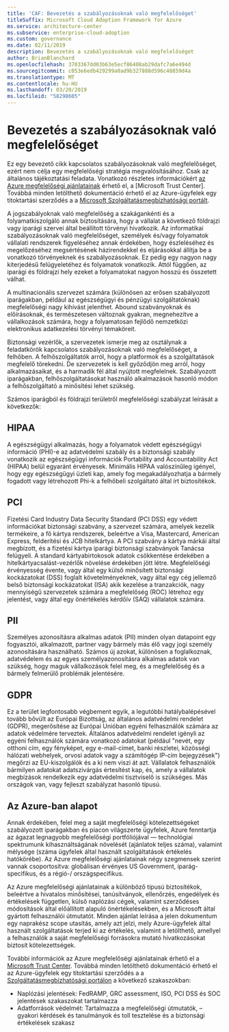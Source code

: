 ```yaml
---
title: 'CAF: Bevezetés a szabályozásoknak való megfelelőséget'
titleSuffix: Microsoft Cloud Adoption Framework for Azure
ms.service: architecture-center
ms.subservice: enterprise-cloud-adoption
ms.custom: governance
ms.date: 02/11/2019
description: Bevezetés a szabályozásoknak való megfelelőséget
author: BrianBlanchard
ms.openlocfilehash: 3703367dd03b63e5ecf86408ab29dafc7a6e494d
ms.sourcegitcommit: c053e6edb429299a0ad9b327888d596c48859d4a
ms.translationtype: MT
ms.contentlocale: hu-HU
ms.lasthandoff: 03/20/2019
ms.locfileid: "58298605"
---
```

# <a name="introduction-to-regulatory-compliance"></a>Bevezetés a szabályozásoknak való megfelelőséget

Ez egy bevezető cikk kapcsolatos szabályozásoknak való megfelelőséget, ezért nem célja egy megfelelőségi stratégia megvalósításához. Csak az általános tájékoztatási feladata. Vonatkozó részletes információkért [az Azure megfelelőségi ajánlatainak](https://aka.ms/allcompliance) érhető el, a [Microsoft Trust Center]. Továbbá minden letölthető dokumentáció érhető el az Azure-ügyfelek egy titoktartási szerződés a a [Microsoft Szolgáltatásmegbízhatósági portált](https://servicetrust.microsoft.com/).

A jogszabályoknak való megfelelőség a szakágankénti és a folyamatkiszolgáló annak biztosítására, hogy a vállalat a következő földrajzi vagy iparági szervei által beállított törvényi hivatkozik. Az informatikai szabályozásoknak való megfelelőséget, személyek és/vagy folyamatok vállalati rendszerek figyeléséhez annak érdekében, hogy észleléséhez és megelőzéséhez megsértésének házirendekkel és eljárásokkal állítja be a vonatkozó törvényeknek és szabályozásoknak. Ez pedig egy nagyon nagy kiterjedésű felügyeletéhez és folyamatok vonatkozik. Attól függően, az iparági és földrajzi hely ezeket a folyamatokat nagyon hosszú és összetett válhat.

A multinacionális szervezet számára (különösen az erősen szabályozott iparágakban, például az egészségügyi és pénzügyi szolgáltatóknak) megfelelőségi nagy kihívást jelenthet. Abound szabványoknak és előírásoknak, és természetesen változnak gyakran, megnehezítve a vállalkozások számára, hogy a folyamatosan fejlődő nemzetközi elektronikus adatkezelési törvényi témaköreit.

Biztonsági vezérlők, a szervezetek ismerje meg az osztálynak a feladatkörök kapcsolatos szabályozásoknak való megfelelőséget, a felhőben. A felhőszolgáltatók arról, hogy a platformok és a szolgáltatások megfelelő törekedni. De szervezetek is kell győződjön meg arról, hogy alkalmazásaikat, és a harmadik fél által nyújtott megfelelnek. Szabályozott iparágakban, felhőszolgáltatásokat használó alkalmazások hasonló módon a felhőszolgáltató a minősítési lehet szükség.

Számos iparágból és földrajzi területről megfelelőségi szabályzat leírását a következők:

## <a name="hipaa"></a>HIPAA

A egészségügyi alkalmazás, hogy a folyamatok védett egészségügyi információ (PHI)-e az adatvédelmi szabály és a biztonsági szabály vonatkozik az egészségügyi információk Portability and Accountability Act (HIPAA) belül egyaránt érvényesek. Minimális HIPAA valószínűleg igényel, hogy egy egészségügyi üzleti kap, amely fog megakadályozhatja a bármely fogadott vagy létrehozott Phi-k a felhőbeli szolgáltató által írt biztosítékok.

## <a name="pci"></a>PCI

Fizetési Card Industry Data Security Standard (PCI DSS) egy védett információkat biztonsági szabvány, a szervezet számára, amelyek kezelik termékeire, a fő kártya rendszerek, beleértve a Visa, Mastercard, American Express, felderítési és JCB hitelkártya. A PCI szabvány a kártya márkái által megbízott, és a fizetési kártya iparági biztonsági szabványok Tanácsa felügyeli. A standard kártyabirtokosok adatok csökkentése érdekében a hitelkártyacsalást-vezérlők növelése érdekében jött létre. Megfelelőségi érvényesség évente, vagy által egy külső minősített biztonsági kockázatokat (DSS) foglalt követelményeknek, vagy által egy cég jellemző belső biztonsági kockázatokat (ISA) akik kezelése a tranzakciók, nagy mennyiségű szervezetek számára a megfelelőség (ROC) létrehoz egy jelentést, vagy által egy önértékelés kérdőív (SAQ) vállalatok számára.

## <a name="pii"></a>PII

Személyes azonosításra alkalmas adatok (PII) minden olyan datapoint egy fogyasztói, alkalmazott, partner vagy bármely más élő vagy jogi személy azonosítására használható. Számos új azokat, különösen a foglalkoznak, adatvédelem és az egyes személyazonosításra alkalmas adatok van szükség, hogy maguk vállalkozások felel meg, és a megfelelőség és a bármely felmerülő problémák jelentésére.

## <a name="gdpr"></a>GDPR

Ez a terület legfontosabb végbement egyik, a legutóbbi hatálybalépésével tovább bővült az Európai Bizottság, az általános adatvédelmi rendelet (GDPR), megerősítése az Európai Unióban egyéni felhasználók számára az adatok védelmére terveztek. Általános adatvédelmi rendelet igényli az egyéni felhasználók számára vonatkozó adatokat (például "nevét, egy otthoni cím, egy fényképet, egy e-mail-címet, banki részletei, közösségi hálózati webhelyek, orvosi adatok vagy a számítógép IP-cím bejegyzések") megőrzi az EU-kiszolgálók és a ki nem viszi át azt. Vállalatok felhasználók bármilyen adatokat adatszivárgás értesítést kap, és, amely a vállalatok megbízások rendelkezik egy adatvédelmi tisztviselő is szükséges. Más országok van, vagy fejleszt szabályzat hasonló típusú.

## <a name="compliant-foundation-in-azure"></a>Az Azure-ban alapot

Annak érdekében, felel meg a saját megfelelőségi kötelezettségeket szabályozott iparágakban és piacon világszerte ügyfelek, Azure fenntartja az ágazat legnagyobb megfelelőségi portfóliójával &mdash; technológiai spektrumunk kihasználtságának növelését (ajánlatok teljes száma), valamint mélysége (száma ügyfelek által használt szolgáltatások értékelés hatókörébe). Az Azure megfelelőségi ajánlatainak négy szegmensek szerint vannak csoportosítva: globálisan érvényes US Government, iparág-specifikus, és a régió-/ országspecifikus.

Az Azure megfelelőségi ajánlatainak a különböző típusú biztosítékok, beleértve a hivatalos minősítései, tanúsítványok, ellenőrzés, engedélyek és értékelések független, külső naplózási cégek, valamint szerződéses módosítások által előállított alapuló önértékelésekben, és a Microsoft által gyártott felhasználói útmutatót. Minden ajánlat leírása a jelen dokumentum egy naprakész scope utasítás, amely azt jelzi, mely Azure-ügyfelek által használt szolgáltatások terjed ki az értékelés, valamint a letölthető, amellyel a felhasználók a saját megfelelőségi forrásokra mutató hivatkozásokat biztosít kötelezettségek.

További információk az Azure megfelelőségi ajánlatainak érhető el a [Microsoft Trust Center](/trustcenter/compliance/complianceofferings). Továbbá minden letölthető dokumentáció érhető el az Azure-ügyfelek egy titoktartási szerződés a a [Szolgáltatásmegbízhatósági portálon](https://servicetrust.microsoft.com) a következő szakaszokban:

* Naplózási jelentések: FedRAMP, GRC assessment, ISO, PCI DSS és SOC jelentések szakaszokat tartalmazza
* Adatforrások védelmét: Tartalmazza a megfelelőségi útmutatók, – gyakori kérdések és tanulmányok és toll tesztelése és a biztonsági értékelések szakasz

